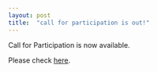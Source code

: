 ```yaml
---
layout: post
title:  "call for participation is out!"
---
```


Call for Participation is now available.

Please check <a href="{{ site.url }}/call">here</a>.



